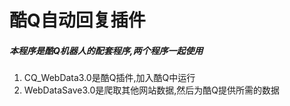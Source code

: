 # 酷Q自动回复插件
##### 本程序是酷Q机器人的配套程序,两个程序一起使用
1. CQ_WebData3.0是酷Q插件,加入酷Q中运行
2. WebDataSave3.0是爬取其他网站数据,然后为酷Q提供所需的数据
